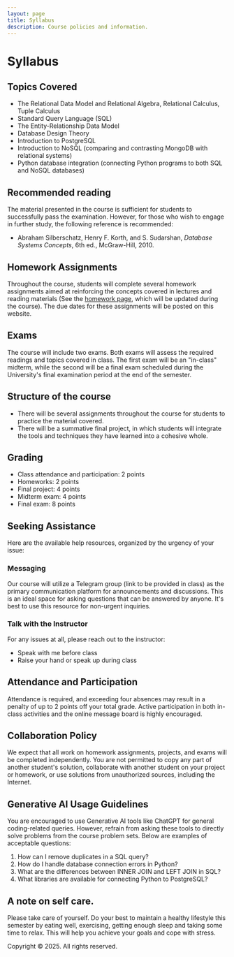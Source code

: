 ```yaml
---
layout: page
title: Syllabus
description: Course policies and information.
---
```


# Syllabus

## Topics Covered
- The Relational Data Model and Relational Algebra, Relational Calculus, Tuple Calculus
- Standard Query Language (SQL) 
- The Entity-Relationship Data Model
- Database Design Theory
- Introduction to PostgreSQL
- Introduction to NoSQL (comparing and contrasting MongoDB with relational systems)
- Python database integration (connecting Python programs to both SQL and NoSQL databases)

## Recommended reading
The material presented in the course is sufficient for students to successfully pass the examination. However, for those who wish to engage in further study, the following reference is recommended:

- Abraham Silberschatz, Henry F. Korth, and S. Sudarshan, *Database Systems Concepts*, 6th ed., McGraw-Hill, 2010.

## Homework Assignments

Throughout the course, students will complete several homework assignments aimed at reinforcing the concepts covered in lectures and reading materials (See the [homework page](https://dbsbu.github.io//assignments/), which will be updated during the course). The due dates for these assignments will be posted on this website.

## Exams

The course will include two exams. Both exams will assess the required readings and topics covered in class. The first exam will be an "in-class" midterm, while the second will be a final exam scheduled during the University's final examination period at the end of the semester.

## Structure of the course
<!-- Meets twice weekly -->
- There will be several assignments throughout the course for students to practice the material covered.
- There will be a summative final project, in which students will integrate the tools and techniques they have learned into a cohesive whole. 

## Grading
- Class attendance and participation: 2 points 
- Homeworks: 2 points
- Final project: 4 points 
- Midterm exam: 4 points
- Final exam: 8 points


## Seeking Assistance

Here are the available help resources, organized by the urgency of your issue:

### Messaging
Our course will utilize a Telegram group (link to be provided in class) as the primary communication platform for announcements and discussions. This is an ideal space for asking questions that can be answered by anyone. It's best to use this resource for non-urgent inquiries.

### Talk with the Instructor
For any issues at all, please reach out to the instructor:

- Speak with me before class  
- Raise your hand or speak up during class

## Attendance and Participation

Attendance is required, and exceeding four absences may result in a penalty of up to 2 points off your total grade. Active participation in both in-class activities and the online message board is highly encouraged.

## Collaboration Policy

We expect that all work on homework assignments, projects, and exams will be completed independently. You are not permitted to copy any part of another student's solution, collaborate with another student on your project or homework, or use solutions from unauthorized sources, including the Internet.

## **Generative AI Usage Guidelines**

You are encouraged to use Generative AI tools like ChatGPT for general coding-related queries. However, refrain from asking these tools to directly solve problems from the course problem sets. Below are examples of acceptable questions:
1. How can I remove duplicates in a SQL query?
2. How do I handle database connection errors in Python?
3. What are the differences between INNER JOIN and LEFT JOIN in SQL?
4. What libraries are available for connecting Python to PostgreSQL?

## A note on self care. 
Please take care of yourself. Do your best to maintain a healthy lifestyle this semester by eating well, exercising, getting enough sleep and taking some time to relax. This will help you achieve your goals and cope with stress. 

Copyright
© 2025. All rights reserved.
